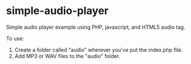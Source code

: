 # simple-audio-player
Simple audio player example using PHP, javascript, and HTML5 audio tag.

To use: 
1. Create a folder called "audio" wherever you've put the index.php file. 
2. Add MP3 or WAV files to the "audio" folder.